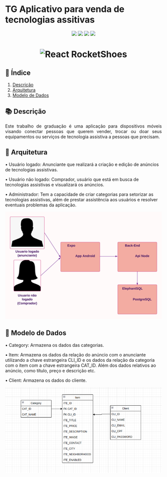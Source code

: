 # TG Aplicativo para venda de tecnologias assitivas

<p align="center">
    <img src="https://img.shields.io/badge/React_Native-20232A?style=for-the-badge&logo=react&logoColor=61DAFB"/>
    <img src="https://img.shields.io/badge/Expo-000020?style=for-the-badge&logo=Expo&logoColor=white"/>
    <img src="https://img.shields.io/badge/NodeJS-339933?style=for-the-badge&logo=Node.js&logoColor=white"/>
    <img src="https://img.shields.io/badge/PostgreSQL-4169E1?style=for-the-badge&logo=PostgreSQL&logoColor=white"/>
</p>


<h1 align="center">
    <img alt="React RocketShoes" src="/documents/tgfinalmesmo_AdobeExpress.gif" />
    <br>
</h1>

## :checkered_flag: Índice

1. [Descrição](#descrição)
2. [Arquitetura](#arquitetura)
3. [Modelo de Dados](#dados)

## :books: Descrição <a name="descrição"></a>

<p align="justify">
Este trabalho de graduação é uma aplicação para dispositivos móveis visando conectar pessoas que querem vender, trocar ou doar seus equipamentos ou
serviços de tecnologia assistiva a pessoas que precisam.
</p>

## :bookmark_tabs: Arquitetura <a name="arquitetura"></a>
• Usuário logado: Anunciante que realizará a criação e edição de anúncios de tecnologias assistivas.

• Usuário não logado: Comprador, usuário que está em busca de tecnologias assistivas e visualizará os anúncios.

• Administrador: Tem a capacidade de criar categorias para setorizar as tecnologias assistivas, além de prestar assistência aos usuários e resolver eventuais problemas da aplicação.

![](/documents/Diagrama_em_branco.png)

## :bookmark_tabs: Modelo de Dados <a name="dados"></a>
• Category: Armazena os dados das categorias.

• Item: Armazena os dados da relação do anúncio com o anunciante utilizando a chave estrangeira CLI_ID e os dados da relação da categoria com o item com a chave estrangeira CAT_ID. Além dos dados relativos ao anúncio, como título, preço e descrição etc.

• Client: Armazena os dados do cliente.

![](/documents/bd.png)
